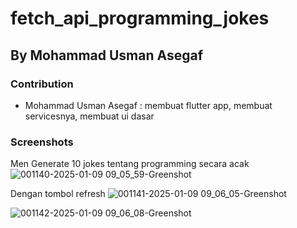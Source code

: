 # fetch_api_programming_jokes

## By Mohammad Usman Asegaf

### Contribution

- Mohammad Usman Asegaf : membuat flutter app, membuat servicesnya, membuat ui dasar 

### Screenshots

Men Generate 10 jokes tentang programming secara acak
![001140-2025-01-09 09_05_59-Greenshot](https://github.com/user-attachments/assets/0394d459-4611-43d0-ad05-643de5194bbb)

Dengan tombol refresh
![001141-2025-01-09 09_06_05-Greenshot](https://github.com/user-attachments/assets/cdefc0ec-3f82-4a23-a66e-4a5a9eaa8f8f)


![001142-2025-01-09 09_06_08-Greenshot](https://github.com/user-attachments/assets/126d9598-7b18-46a9-9e89-8157aef98256)

